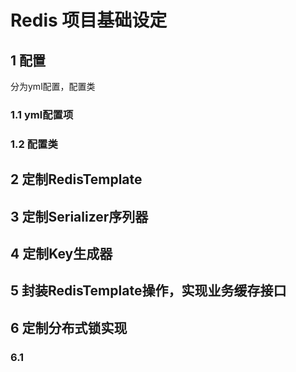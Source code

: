 # Redis 项目基础设定
## 1 配置
   分为yml配置，配置类
### 1.1 yml配置项
### 1.2 配置类

## 2 定制RedisTemplate

## 3 定制Serializer序列器

## 4 定制Key生成器

## 5 封装RedisTemplate操作，实现业务缓存接口

## 6 定制分布式锁实现
### 6.1 


